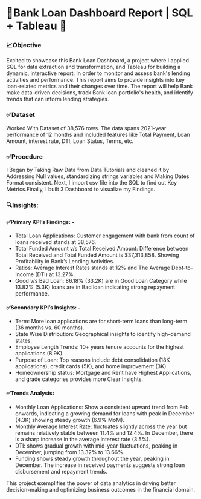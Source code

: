 # 💼Bank Loan Dashboard Report | SQL + Tableau 🏦
### 📈Objective
Excited to showcase this Bank Loan Dashboard, a project where I applied SQL for data extraction and transformation, and Tableau for building a dynamic, interactive report. In order to monitor and assess bank's lending activities and performance. This report aims to provide insights into key loan-related metrics and their changes over time. The report will help Bank make data-driven decisions, track Bank loan portfolio's health, and identify trends that can inform lending strategies.
### ✅Dataset
Worked With Dataset of 38,576 rows. The data spans 2021-year performance of 12 months and included features like Total Payment, Loan Amount, interest rate, DTI, Loan Status, Terms, etc.
### ✅Procedure
I Began by Taking Raw Data from Data Tutorials and cleaned it by Addressing Null values, standardizing strings variables and Making Dates Format consistent. Next, I import csv file into the SQL to find out Key Metrics.Finally, I built 3 Dashboard to visualize my Findings. 

### 🔍Insights:
#### ✅Primary KPI’s Findings: -
* Total Loan Applications: Customer engagement with bank from count of loans received stands at 38,576.
* Total Funded Amount v/s Total Received Amount: Difference between Total Received and Total Funded Amount is $37,313,858. Showing Profitability in Bank’s Lending Activities.
* Ratios: Average Interest Rates stands at 12% and The Average Debt-to-Income (DTI) at 13.27%. 
* Good v/s Bad Loan: 86.18% (33.2K) are in Good Loan Category while 13.82% (5.3K) loans are in Bad loan indicating strong repayment performance. 

#### ✅Secondary KPI’s Insights: - 
* Term: More loan applications are for short-term loans than long-term (36 months vs. 60 months).
* State Wise Distribution: Geographical insights to identify high-demand states.
* Employee Length Trends: 10+ years tenure accounts for the highest applications (8.9K).
* Purpose of Loan: Top reasons include debt consolidation (18K applications), credit cards (5K), and home improvement (3K).
* Homeownership status: Mortgage and Rent have Highest Applications, and grade categories provides more Clear Insights. 

#### ✅Trends Analysis:

* Monthly Loan Applications: Show a consistent upward trend from Feb onwards, indicating a growing demand for loans with peak in December (4.3K) showing steady growth (6.9% MoM).
* Monthly Average Interest Rate: fluctuates slightly across the year but remains relatively stable between 11.4% and 12.4%. In December, there is a sharp increase in the average interest rate (3.5%).
* DTI: shows gradual growth with mid-year fluctuations, peaking in December, jumping from 13.32% to 13.66%.
* Funding shows steady growth throughout the year, peaking in December. The increase in received payments suggests strong loan disbursement and repayment trends.

This project exemplifies the power of data analytics in driving better decision-making and optimizing business outcomes in the financial domain.
